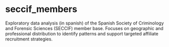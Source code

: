 # seccif_members
Exploratory data analysis (in spanish) of the Spanish Society of Criminology and Forensic Sciences (SECCIF) member base. Focuses on geographic and professional distribution to identify patterns and support targeted affiliate recruitment strategies.
